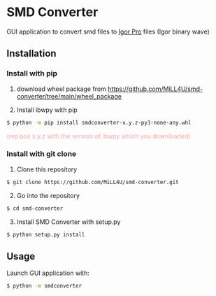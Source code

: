 # SMD Converter
GUI application to convert smd files to [Igor Pro](https://www.wavemetrics.com/) files (Igor binary wave)

## Installation
### Install with pip
1. download wheel package from https://github.com/MiLL4U/smd-converter/tree/main/wheel_package

2. Install ibwpy with pip
```bash
$ python -m pip install smdconverter-x.y.z-py3-none-any.whl
```
<span style="color: #FFAAAA">(replace x.y.z with the version of ibwpy which you downloaded)</span>

### Install with git clone
1. Clone this repository

```bash
$ git clone https://github.com/MiLL4U/smd-converter.git
```

2. Go into the repository

```bash
$ cd smd-converter
```

3. Install SMD Converter with setup.py

```bash
$ python setup.py install
```

## Usage
Launch GUI application with:
```bash
$ python -m smdconverter
```
